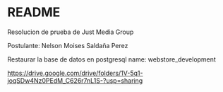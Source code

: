 # README

Resolucion de prueba de Just Media Group

Postulante: Nelson Moises Saldaña Perez


Restaurar la base de datos en postgresql 
name: webstore_development

https://drive.google.com/drive/folders/1V-5q1-joqSDw4Nz0PEdM_C626r7nL1S-?usp=sharing


